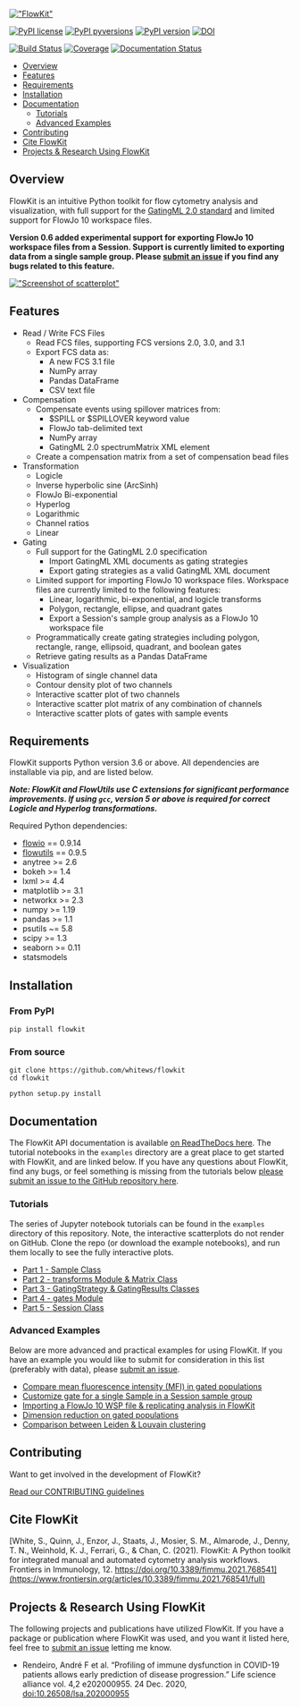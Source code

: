 [!["FlowKit"](https://raw.githubusercontent.com/whitews/FlowKit/master/docs/_static/flowkit.png)](https://github.com/whitews/flowkit)

[![PyPI license](https://img.shields.io/pypi/l/flowkit.svg?colorB=dodgerblue)](https://pypi.python.org/pypi/flowkit/)
[![PyPI pyversions](https://img.shields.io/pypi/pyversions/flowkit.svg)](https://pypi.python.org/pypi/flowkit/)
[![PyPI version](https://img.shields.io/pypi/v/flowkit.svg?colorB=blue)](https://pypi.python.org/pypi/flowkit/)
[![DOI](https://zenodo.org/badge/138655889.svg)](https://zenodo.org/badge/latestdoi/138655889)


[![Build Status](https://app.travis-ci.com/whitews/FlowKit.svg?branch=master)](https://app.travis-ci.com/github/whitews/FlowKit)
[![Coverage](https://codecov.io/gh/whitews/FlowKit/branch/develop/graph/badge.svg)](https://codecov.io/gh/whitews/flowkit)
[![Documentation Status](https://readthedocs.org/projects/flowkit/badge/?version=latest)](https://flowkit.readthedocs.io/en/latest/?badge=latest)

* [Overview](#overview)
* [Features](#features)
* [Requirements](#requirements)
* [Installation](#installation)
* [Documentation](#documentation)
  * [Tutorials](#tutorials)
  * [Advanced Examples](#advanced-examples)
* [Contributing](#contributing)
* [Cite FlowKit](#cite-flowkit)
* [Projects & Research Using FlowKit](#projects--research-using-flowkit)

## Overview

FlowKit is an intuitive Python toolkit for flow cytometry analysis and visualization, with full support for the [GatingML 2.0 standard](http://flowcyt.sourceforge.net/gating/latest.pdf) and limited support for FlowJo 10 workspace files.

**Version 0.6 added experimental support for exporting FlowJo 10 workspace files from a Session. Support is currently limited to exporting data from a single sample group. Please [submit an issue](https://github.com/whitews/FlowKit/issues/new/choose) if you find any bugs related to this feature.**

[!["Screenshot of scatterplot"](https://raw.githubusercontent.com/whitews/FlowKit/master/docs/_static/fk_scatterplot.png)]()

## Features

* Read / Write FCS Files
  * Read FCS files, supporting FCS versions 2.0, 3.0, and 3.1
  * Export FCS data as:
    * A new FCS 3.1 file
    * NumPy array
    * Pandas DataFrame
    * CSV text file
* Compensation
  * Compensate events using spillover matrices from:
    * $SPILL or $SPILLOVER keyword value
    * FlowJo tab-delimited text
    * NumPy array
    * GatingML 2.0 spectrumMatrix XML element
  * Create a compensation matrix from a set of compensation bead files
* Transformation
  * Logicle
  * Inverse hyperbolic sine (ArcSinh)
  * FlowJo Bi-exponential
  * Hyperlog
  * Logarithmic
  * Channel ratios
  * Linear
* Gating
  * Full support for the GatingML 2.0 specification
    * Import GatingML XML documents as gating strategies
    * Export gating strategies as a valid GatingML XML document
  * Limited support for importing FlowJo 10 workspace files. Workspace files are currently limited to the following features:
    * Linear, logarithmic, bi-exponential, and logicle transforms
    * Polygon, rectangle, ellipse, and quadrant gates
    * Export a Session's sample group analysis as a FlowJo 10 workspace file
  * Programmatically create gating strategies including polygon, rectangle, range, ellipsoid, quadrant, and boolean gates
  * Retrieve gating results as a Pandas DataFrame 
* Visualization
  * Histogram of single channel data
  * Contour density plot of two channels
  * Interactive scatter plot of two channels
  * Interactive scatter plot matrix of any combination of channels
  * Interactive scatter plots of gates with sample events

## Requirements

FlowKit supports Python version 3.6 or above. All dependencies are installable 
via pip, and are listed below.

***Note: FlowKit and FlowUtils use C extensions for significant performance 
improvements. If using `gcc`, version 5 or 
above is required for correct Logicle and Hyperlog transformations.***

Required Python dependencies:

* [flowio](https://github.com/whitews/flowio) == 0.9.14
* [flowutils](https://github.com/whitews/flowutils) == 0.9.5
* anytree >= 2.6
* bokeh >= 1.4
* lxml >= 4.4
* matplotlib >= 3.1
* networkx >= 2.3
* numpy >= 1.19
* pandas >= 1.1
* psutils ~= 5.8
* scipy >= 1.3
* seaborn >= 0.11
* statsmodels

## Installation

### From PyPI

```
pip install flowkit
```

### From source

```
git clone https://github.com/whitews/flowkit
cd flowkit

python setup.py install
```

## Documentation

The FlowKit API documentation is available [on ReadTheDocs here](https://flowkit.readthedocs.io/en/latest/?badge=latest). The tutorial notebooks in the `examples` directory are a great place to get started with FlowKit, and are linked below.
If you have any questions about FlowKit, find any bugs, or feel something is missing from the tutorials below [please submit an issue to the GitHub repository here](https://github.com/whitews/FlowKit/issues/new/).

### Tutorials

The series of Jupyter notebook tutorials can be found in the `examples` directory of this repository. Note, the interactive scatterplots do not render on GitHub. Clone the repo (or download the example notebooks), and run them locally to see the fully interactive plots.

* [Part 1 - Sample Class](https://github.com/whitews/FlowKit/blob/master/examples/flowkit-tutorial-part01-sample-class.ipynb)
* [Part 2 - transforms Module & Matrix Class](https://github.com/whitews/FlowKit/blob/master/examples/flowkit-tutorial-part02-transforms-module-matrix-class.ipynb)
* [Part 3 - GatingStrategy & GatingResults Classes](https://github.com/whitews/FlowKit/blob/master/examples/flowkit-tutorial-part03-gating-strategy-and-gating-results-classes.ipynb)
* [Part 4 - gates Module](https://github.com/whitews/FlowKit/blob/master/examples/flowkit-tutorial-part04-gates-module.ipynb)
* [Part 5 - Session Class](https://github.com/whitews/FlowKit/blob/master/examples/flowkit-tutorial-part05-session-class.ipynb)

### Advanced Examples

Below are more advanced and practical examples for using FlowKit. If you have an example you would like to submit for consideration in this list (preferably with data), please [submit an issue](https://github.com/whitews/FlowKit/issues/new/).

* [Compare mean fluorescence intensity (MFI) in gated populations](https://github.com/whitews/FlowKit/blob/master/examples/flowkit-session-compare-mfi-of-gated-events.ipynb)
* [Customize gate for a single Sample in a Session sample group](https://github.com/whitews/FlowKit/blob/master/examples/flowkit-session-create-custom-sample-gate.ipynb)
* [Importing a FlowJo 10 WSP file & replicating analysis in FlowKit](https://github.com/whitews/FlowKit/blob/master/examples/flowkit-session-replicate-flowjo-wsp.ipynb)
* [Dimension reduction on gated populations](https://github.com/whitews/FlowKit/blob/master/examples/dimension_reduction_on_gated_populations.ipynb)
* [Comparison between Leiden & Louvain clustering](https://github.com/whitews/FlowKit/blob/master/examples/clustering_comparison_leiden_vs_louvain.ipynb)

## Contributing

Want to get involved in the development of FlowKit? 

[Read our CONTRIBUTING guidelines](https://github.com/whitews/FlowKit/blob/master/CONTRIBUTING.md)

## Cite FlowKit

[White, S., Quinn, J., Enzor, J., Staats, J., Mosier, S. M., Almarode, J., Denny, T. N., Weinhold, K. J., Ferrari, G., & Chan, C. (2021). FlowKit: A Python toolkit for integrated manual and automated cytometry analysis workflows. Frontiers in Immunology, 12. https://doi.org/10.3389/fimmu.2021.768541](https://www.frontiersin.org/articles/10.3389/fimmu.2021.768541/full)

## Projects & Research Using FlowKit 

The following projects and publications have utilized FlowKit. If you have a package or publication where FlowKit was used, and you want it listed here, feel free to [submit an issue](https://github.com/whitews/FlowKit/issues/new/) letting me know.

* Rendeiro, André F et al. “Profiling of immune dysfunction in COVID-19 patients allows early prediction of disease progression.” Life science alliance vol. 4,2 e202000955. 24 Dec. 2020, [doi:10.26508/lsa.202000955](https://www.life-science-alliance.org/content/4/2/e202000955.full)

